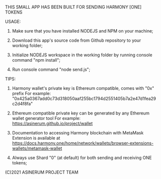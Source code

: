 THIS SMALL APP HAS BEEN BUILT FOR SENDING HARMONY [ONE] TOKENS

USAGE:

1. Make sure that you have installed NODEJS and NPM on your machine;

2. Download this app's source code from Github repository to your working folder;

3. Initialize NODEJS workspace in the working folder by running console command	"npm install";

4. Run console command "node send.js";

TIPS:

1. Harmony wallet's private key is Ethereum compatible, comes with "0x" prefix
   For example: "0x425a0367add0c73d318050aaf255bc1794d2551405b7a2e47d1fea29c2d4f8fa"

2. Ethereum compatible private key can be generated by any Ethereum wallet generator tool
   For example: https://asinerum.github.io/project/wallet

3. Documentation to accessing Harmony blockchain with MetaMask Extension is available at
   https://docs.harmony.one/home/network/wallets/browser-extensions-wallets/metamask-wallet

4. Always use Shard "0" (at default) for both sending and receiving ONE tokens;

(C)2021 ASINERUM PROJECT TEAM